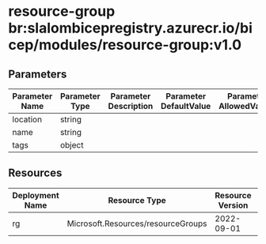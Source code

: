 # resource-group br:slalombicepregistry.azurecr.io/bicep/modules/resource-group:v1.0

## Parameters

| Parameter Name | Parameter Type | Parameter Description | Parameter DefaultValue | Parameter AllowedValues |
| -------------- | -------------- | --------------------- | ---------------------- | ----------------------- |
| location       | string         |                       |                        |                         |
| name           | string         |                       |                        |                         |
| tags           | object         |                       |                        |                         |

## Resources

| Deployment Name | Resource Type                      | Resource Version | Existing | Resource Comment |
| --------------- | ---------------------------------- | ---------------- | -------- | ---------------- |
| rg              | Microsoft.Resources/resourceGroups | 2022-09-01       | False    |                  |
